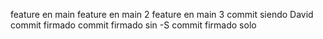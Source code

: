 feature en main
feature en main 2
feature en main 3
commit siendo David
commit firmado
commit firmado sin -S
commit firmado solo
